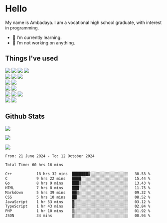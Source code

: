 # Hello

My name is Ambadaya. I am a vocational high school graduate, with interest in programming.

- 🌱 I’m currently learning.
- 🔭 I’m not working on anything.

## Things I've used
<p>
  <img src="https://img.shields.io/badge/HTML5-E34F26?style=for-the-badge&logo=html5&logoColor=white" />
  <img src="https://img.shields.io/badge/CSS-1572B6?style=for-the-badge&logo=css3&logoColor=white" />
  <img src="https://img.shields.io/badge/JavaScript-323330?style=for-the-badge&logo=javascript&logoColor=F7DF1E" />
  <img src="https://img.shields.io/badge/C%23-5C2D91?style=for-the-badge&logo=csharp&logoColor=white" />
  <br />
  <img src="https://img.shields.io/badge/Express%20js-000000?style=for-the-badge&logo=express&logoColor=white" />
  <img src="https://img.shields.io/badge/Jest-C21325?style=for-the-badge&logo=jest&logoColor=white" />
  <img src="https://img.shields.io/badge/React-61DAFB?logo=react&logoColor=000&style=for-the-badge">
  <br />
  <img src="https://img.shields.io/badge/Sass-CC6699?style=for-the-badge&logo=sass&logoColor=white" />
  <img src="https://img.shields.io/badge/Tailwind%20CSS-06B6D4?logo=tailwindcss&logoColor=fff&style=for-the-badge" />
  <br />
  <img src="https://img.shields.io/badge/SQL%20Server-CC2927?style=for-the-badge&logo=microsoft%20sql%20server&logoColor=white" />
  <img src="https://img.shields.io/badge/Apache-D22128?style=for-the-badge&logo=Apache&logoColor=white" />
  <br />
  <img src="https://img.shields.io/badge/Node%20js-339933?style=for-the-badge&logo=nodedotjs&logoColor=white" />
  <img src="https://img.shields.io/badge/pnpm-yellow?style=for-the-badge&logo=pnpm&logoColor=white" />
  <img src="https://img.shields.io/badge/GIT-E44C30?style=for-the-badge&logo=git&logoColor=white" />
  <br />
  <img src="https://img.shields.io/badge/VSCode-0078D4?style=for-the-badge&logo=visual%20studio%20code&logoColor=white" />
  <img src="https://img.shields.io/badge/Visual_Studio-5C2D91?style=for-the-badge&logo=visual%20studio&logoColor=white" />
</p>

## Github Stats
![](https://komarev.com/ghpvc/?username=vorkey&color=41B883&style=for-the-badge)

![](https://github-readme-stats.vercel.app/api?username=vorkey&show_icons=true&theme=vue-dark&include_all_commits=true&count_private=true)

![](https://github-readme-stats.vercel.app/api/top-langs/?username=vorkey&theme=vue-dark&count_private=true&langs_count=6&size_weight=0.75&count_weight=0.25&layout=compact)

<!-- 
- 👯 I’m looking to collaborate on ... 
- 🤔 I’m looking for help with ...
- 💬 Ask me about ...
- 📫 How to reach me: ...
- 😄 Pronouns: ...
- ⚡ Fun fact: ... -->

<!--START_SECTION:waka-->

```txt
From: 21 June 2024 - To: 12 October 2024

Total Time: 60 hrs 16 mins

C++           18 hrs 32 mins  ███████▓░░░░░░░░░░░░░░░░░   30.53 %
C             9 hrs 22 mins   ████░░░░░░░░░░░░░░░░░░░░░   15.44 %
Go            8 hrs 9 mins    ███▒░░░░░░░░░░░░░░░░░░░░░   13.43 %
HTML          7 hrs 8 mins    ███░░░░░░░░░░░░░░░░░░░░░░   11.75 %
Markdown      5 hrs 39 mins   ██▒░░░░░░░░░░░░░░░░░░░░░░   09.32 %
CSS           5 hrs 10 mins   ██░░░░░░░░░░░░░░░░░░░░░░░   08.52 %
JavaScript    1 hr 53 mins    ▓░░░░░░░░░░░░░░░░░░░░░░░░   03.12 %
TypeScript    1 hr 43 mins    ▓░░░░░░░░░░░░░░░░░░░░░░░░   02.84 %
PHP           1 hr 10 mins    ▒░░░░░░░░░░░░░░░░░░░░░░░░   01.92 %
JSON          34 mins         ▒░░░░░░░░░░░░░░░░░░░░░░░░   00.94 %
```

<!--END_SECTION:waka-->
